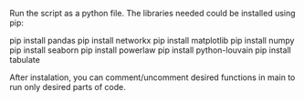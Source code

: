 Run the script as a python file. The libraries needed could be installed using pip:

pip install pandas
pip install networkx
pip install matplotlib
pip install numpy
pip install seaborn
pip install powerlaw
pip install python-louvain
pip install tabulate

After instalation, you can comment/uncomment desired functions in main to run only desired parts of code.
